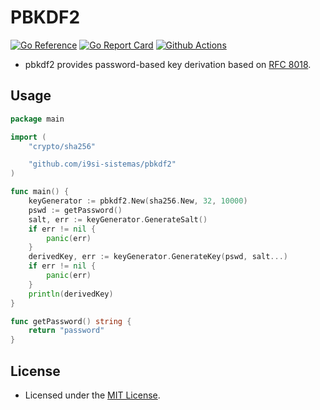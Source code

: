 # PBKDF2

[![Go Reference](https://pkg.go.dev/badge/github.com/i9si-sistemas/pbkdf2.svg)](https://pkg.go.dev/github.com/i9si-sistemas/pbkdf2)
[![Go Report Card](https://goreportcard.com/badge/github.com/i9si-sistemas/pbkdf2)](https://goreportcard.com/report/github.com/i9si-sistemas/pbkdf2)
[![Github Actions](https://github.com/i9si-sistemas/pbkdf2/actions/workflows/test.yml/badge.svg)](https://github.com/i9si-sistemas/pbkdf2/actions/workflows/test.yml)


- pbkdf2 provides password-based key derivation based on
[RFC 8018](https://tools.ietf.org/html/rfc8018).

## Usage

```go
package main

import (
    "crypto/sha256"

    "github.com/i9si-sistemas/pbkdf2"
)

func main() {
    keyGenerator := pbkdf2.New(sha256.New, 32, 10000)
    pswd := getPassword()
    salt, err := keyGenerator.GenerateSalt()
    if err != nil {
        panic(err)
    }
    derivedKey, err := keyGenerator.GenerateKey(pswd, salt...)
    if err != nil {
        panic(err)
    }
    println(derivedKey)
}

func getPassword() string {
    return "password"
}
```

## License

-  Licensed under the [MIT License](LICENSE).
